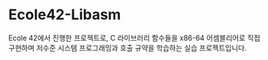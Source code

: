 # Ecole42-Libasm
Ecole 42에서 진행한 프로젝트로, C 라이브러리 함수들을 x86-64 어셈블리어로 직접 구현하며 저수준 시스템 프로그래밍과 호출 규약을 학습하는 실습 프로젝트입니다.

